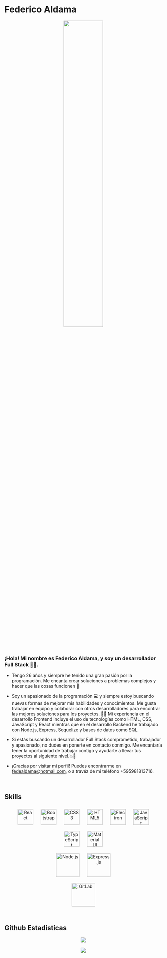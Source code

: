 <h1>Federico Aldama</h1>
<div align="center">
<img src="https://rishavanand.github.io/static/images/greetings.gif" align="center" style="width: 50%" />
</div>  
 
 <br><br>

### ¡Hola! Mi nombre es Federico Aldama, y soy un desarrollador Full Stack 👨‍💻. 
  

- Tengo 26 años y siempre he tenido una gran pasión por la programación. Me encanta crear soluciones a problemas complejos y hacer que las cosas funcionen 🚀  
  

- Soy un apasionado de la programación 💻 y siempre estoy buscando nuevas formas de mejorar mis habilidades y conocimientos. Me gusta trabajar en equipo y colaborar con otros desarrolladores para encontrar las mejores soluciones para los proyectos. 👨‍🏫 Mi experiencia en el desarrollo Frontend incluye el uso de tecnologías como HTML, CSS, JavaScript y React mientras que en el desarrollo Backend he trabajado con Node.js, Express, Sequelize y bases de datos como SQL. 
  

- Si estás buscando un desarrollador Full Stack comprometido, trabajador y apasionado, no dudes en ponerte en contacto conmigo. Me encantaría tener la oportunidad de trabajar contigo y ayudarte a llevar tus proyectos al siguiente nivel.💥💯  
  
- ¡Gracias por visitar mi perfil! Puedes encontrarme en fedealdama@hotmail.com, o a travéz de mi teléfono +595981813716.
<br/>  


## Skills 


<div align="center">  
<a href="https://reactjs.org/" target="_blank"><img style="margin: 10px" src="https://profilinator.rishav.dev/skills-assets/react-original-wordmark.svg" alt="React" height="50" /></a>  
<a href="https://getbootstrap.com/docs/3.4/javascript/" target="_blank"><img style="margin: 10px" src="https://profilinator.rishav.dev/skills-assets/bootstrap-plain.svg" alt="Bootstrap" height="50" /></a>  
<a href="https://www.w3schools.com/css/" target="_blank"><img style="margin: 10px" src="https://profilinator.rishav.dev/skills-assets/css3-original-wordmark.svg" alt="CSS3" height="50" /></a>  
<a href="https://en.wikipedia.org/wiki/HTML5" target="_blank"><img style="margin: 10px" src="https://profilinator.rishav.dev/skills-assets/html5-original-wordmark.svg" alt="HTML5" height="50" /></a>  
<a href="https://www.electronjs.org/" target="_blank"><img style="margin: 10px" src="https://profilinator.rishav.dev/skills-assets/electron-original.svg" alt="Electron" height="50" /></a>  
<a href="https://www.javascript.com/" target="_blank"><img style="margin: 10px" src="https://profilinator.rishav.dev/skills-assets/javascript-original.svg" alt="JavaScript" height="50" /></a>  
<a href="https://www.typescriptlang.org/" target="_blank"><img style="margin: 10px" src="https://profilinator.rishav.dev/skills-assets/typescript-original.svg" alt="TypeScript" height="50" /></a>  
<a href="https://mui.com/" target="_blank"><img style="margin: 10px" src="https://profilinator.rishav.dev/skills-assets/mui.png" alt="Material UI" height="50" /></a>  
</div>

</td><td valign="top" width="33%">

<div align="center">  
<a href="https://nodejs.org/" target="_blank"><img style="margin: 10px" src="https://profilinator.rishav.dev/skills-assets/nodejs-original-wordmark.svg" alt="Node.js" height="75" /></a>  
<a href="https://expressjs.com/" target="_blank"><img style="margin: 10px" src="https://profilinator.rishav.dev/skills-assets/express-original-wordmark.svg" alt="Express.js" height="75" /></a>  
</div>

</td><td valign="top" width="33%">

<div align="center">  
<a href="https://about.gitlab.com/" target="_blank"><img style="margin: 10px" src="https://profilinator.rishav.dev/skills-assets/gitlab.svg" alt="GitLab" height="75" /></a>  
</div>

</td></tr></table>  

<br/>  

## Github Estadísticas
<div align="center"><img src="https://github-readme-stats.vercel.app/api?username=AdicTX&show_icons=true&count_private=true&hide_border=true" align="center" /></div>  

<br/>  



<div align="center">
<img src="https://komarev.com/ghpvc/?username=v&&style=flat-square" align="center" />
</div>  
  

